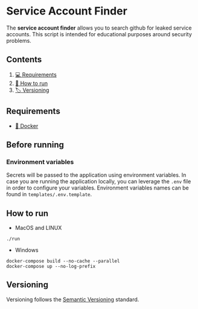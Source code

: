 # Service Account Finder

The **service account finder** allows you to search github for leaked service accounts.
This script is intended for educational purposes around security problems.

## Contents

1. [💻 Requirements](#requirements)
1. [🚀 How to run](#how-to-run)
1. [🏷 Versioning](#versioning)

## Requirements

- [🐳 Docker](https://docs.docker.com/get-docker/)

## Before running

### Environment variables

Secrets will be passed to the application using environment variables. In case
you are running the application locally, you can leverage the `.env` file in
order to configure your variables. Environment variables names can be found in
`templates/.env.template`.

## How to run

- MacOS and LINUX

```
./run
```

- Windows

```
docker-compose build --no-cache --parallel
docker-compose up --no-log-prefix 
```

## Versioning

Versioning follows the [Semantic Versioning](https://semver.org/) standard.
